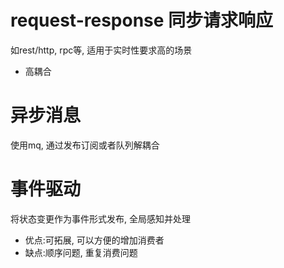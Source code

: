 # request-response 同步请求响应
如rest/http, rpc等, 适用于实时性要求高的场景
- 高耦合
# 异步消息
使用mq, 通过发布订阅或者队列解耦合

# 事件驱动
将状态变更作为事件形式发布, 全局感知并处理
- 优点:可拓展, 可以方便的增加消费者
- 缺点:顺序问题, 重复消费问题